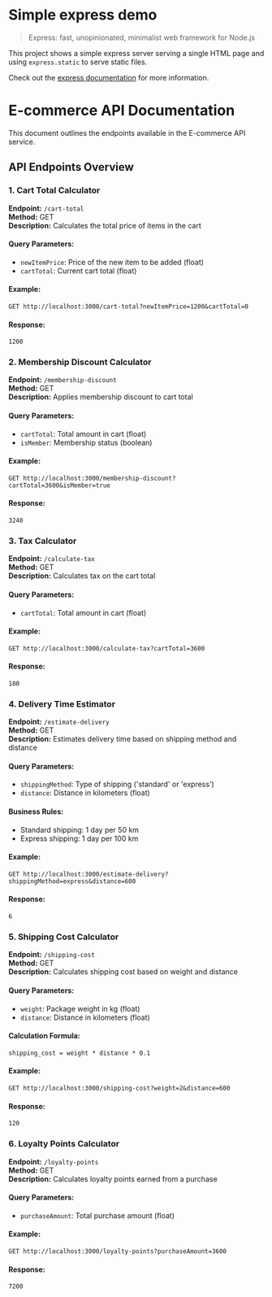 # Simple express demo

> Express: fast, unopinionated, minimalist web framework for Node.js

This project shows a simple express server serving a single HTML page and using `express.static` to serve static files.

Check out the [express documentation](https://expressjs.com/) for more information.

# E-commerce API Documentation

This document outlines the endpoints available in the E-commerce API service.

## API Endpoints Overview

### 1. Cart Total Calculator
**Endpoint:** `/cart-total`  
**Method:** GET  
**Description:** Calculates the total price of items in the cart  

#### Query Parameters:
- `newItemPrice`: Price of the new item to be added (float)
- `cartTotal`: Current cart total (float)

#### Example:
```
GET http://localhost:3000/cart-total?newItemPrice=1200&cartTotal=0
```
#### Response:
```
1200
```

### 2. Membership Discount Calculator
**Endpoint:** `/membership-discount`  
**Method:** GET  
**Description:** Applies membership discount to cart total  

#### Query Parameters:
- `cartTotal`: Total amount in cart (float)
- `isMember`: Membership status (boolean)

#### Example:
```
GET http://localhost:3000/membership-discount?cartTotal=3600&isMember=true
```
#### Response:
```
3240
```

### 3. Tax Calculator
**Endpoint:** `/calculate-tax`  
**Method:** GET  
**Description:** Calculates tax on the cart total  

#### Query Parameters:
- `cartTotal`: Total amount in cart (float)

#### Example:
```
GET http://localhost:3000/calculate-tax?cartTotal=3600
```
#### Response:
```
180
```

### 4. Delivery Time Estimator
**Endpoint:** `/estimate-delivery`  
**Method:** GET  
**Description:** Estimates delivery time based on shipping method and distance  

#### Query Parameters:
- `shippingMethod`: Type of shipping ('standard' or 'express')
- `distance`: Distance in kilometers (float)

#### Business Rules:
- Standard shipping: 1 day per 50 km
- Express shipping: 1 day per 100 km

#### Example:
```
GET http://localhost:3000/estimate-delivery?shippingMethod=express&distance=600
```
#### Response:
```
6
```

### 5. Shipping Cost Calculator
**Endpoint:** `/shipping-cost`  
**Method:** GET  
**Description:** Calculates shipping cost based on weight and distance  

#### Query Parameters:
- `weight`: Package weight in kg (float)
- `distance`: Distance in kilometers (float)

#### Calculation Formula:
```
shipping_cost = weight * distance * 0.1
```

#### Example:
```
GET http://localhost:3000/shipping-cost?weight=2&distance=600
```
#### Response:
```
120
```

### 6. Loyalty Points Calculator
**Endpoint:** `/loyalty-points`  
**Method:** GET  
**Description:** Calculates loyalty points earned from a purchase  

#### Query Parameters:
- `purchaseAmount`: Total purchase amount (float)

#### Example:
```
GET http://localhost:3000/loyalty-points?purchaseAmount=3600
```
#### Response:
```
7200
```
